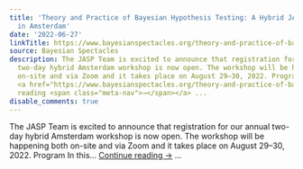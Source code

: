 ```yaml
---
title: 'Theory and Practice of Bayesian Hypothesis Testing: A Hybrid JASP Workshop
  in Amsterdam'
date: '2022-06-27'
linkTitle: https://www.bayesianspectacles.org/theory-and-practice-of-bayesian-hypothesis-testing-a-hybrid-jasp-workshop-in-amsterdam/
source: Bayesian Spectacles
description: The JASP Team is excited to announce that registration for our annual
  two-day hybrid Amsterdam workshop is now open. The workshop will be happening both
  on-site and via Zoom and it takes place on August 29–30, 2022. Program In this…
  <a href="https://www.bayesianspectacles.org/theory-and-practice-of-bayesian-hypothesis-testing-a-hybrid-jasp-workshop-in-amsterdam/">Continue
  reading <span class="meta-nav">→</span></a> ...
disable_comments: true
---
```

The JASP Team is excited to announce that registration for our annual two-day hybrid Amsterdam workshop is now open. The workshop will be happening both on-site and via Zoom and it takes place on August 29–30, 2022. Program In this… <a href="https://www.bayesianspectacles.org/theory-and-practice-of-bayesian-hypothesis-testing-a-hybrid-jasp-workshop-in-amsterdam/">Continue reading <span class="meta-nav">→</span></a> ...